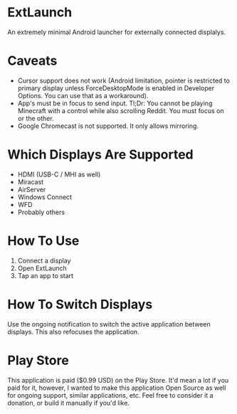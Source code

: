 # ExtLaunch
An extremely minimal Android launcher for externally connected displalys.

# Caveats
- Cursor support does not work (Android limitation, pointer is restricted to primary display unless ForceDesktopMode is enabled in Developer Options. You can use that as a workaround).
- App's must be in focus to send input. Tl;Dr: You cannot be playing Minecraft with a control while also scrolling Reddit. You must focus on or the other.
- Google Chromecast is not supported. It only allows mirroring.

# Which Displays Are Supported
- HDMI (USB-C / MHI as well)
- Miracast
- AirServer
- Windows Connect
- WFD
- Probably others

# How To Use
1. Connect a display
2. Open ExtLaunch
3. Tap an app to start

# How To Switch Displays
Use the ongoing notification to switch the active application between displays. This also refocuses the application.

# Play Store
This application is paid ($0.99 USD) on the Play Store. It'd mean a lot if you paid for it, however, I wanted to make this application Open Source as well for ongoing support, similar applications, etc. Feel free to consider it a donation, or build it manually if you'd like.
